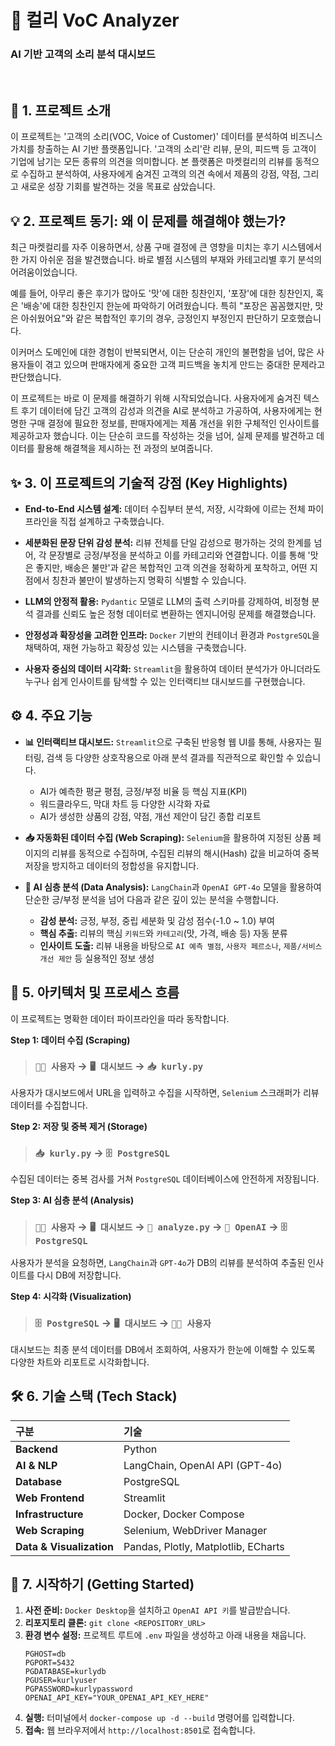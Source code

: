 # 🛒 컬리 VoC Analyzer

### AI 기반 고객의 소리 분석 대시보드

<br>

## 📖 1. 프로젝트 소개

이 프로젝트는 '고객의 소리(VOC, Voice of Customer)' 데이터를 분석하여 비즈니스 가치를 창출하는 AI 기반 플랫폼입니다. '고객의 소리'란 리뷰, 문의, 피드백 등 고객이 기업에 남기는 모든 종류의 의견을 의미합니다. 본 플랫폼은 마켓컬리의 리뷰를 동적으로 수집하고 분석하여, 사용자에게 숨겨진 고객의 의견 속에서 제품의 강점, 약점, 그리고 새로운 성장 기회를 발견하는 것을 목표로 삼았습니다.

## 💡 2. 프로젝트 동기: 왜 이 문제를 해결해야 했는가?

최근 마켓컬리를 자주 이용하면서, 상품 구매 결정에 큰 영향을 미치는 후기 시스템에서 한 가지 아쉬운 점을 발견했습니다. 바로 별점 시스템의 부재와 카테고리별 후기 분석의 어려움이었습니다.

예를 들어, 아무리 좋은 후기가 많아도 '맛'에 대한 칭찬인지, '포장'에 대한 칭찬인지, 혹은 '배송'에 대한 칭찬인지 한눈에 파악하기 어려웠습니다. 특히 "포장은 꼼꼼했지만, 맛은 아쉬웠어요"와 같은 복합적인 후기의 경우, 긍정인지 부정인지 판단하기 모호했습니다.

이커머스 도메인에 대한 경험이 반복되면서, 이는 단순히 개인의 불편함을 넘어, 많은 사용자들이 겪고 있으며 판매자에게 중요한 고객 피드백을 놓치게 만드는 중대한 문제라고 판단했습니다.

이 프로젝트는 바로 이 문제를 해결하기 위해 시작되었습니다. 사용자에게 숨겨진 텍스트 후기 데이터에 담긴 고객의 감성과 의견을 AI로 분석하고 가공하여, 사용자에게는 현명한 구매 결정에 필요한 정보를, 판매자에게는 제품 개선을 위한 구체적인 인사이트를 제공하고자 했습니다. 이는 단순히 코드를 작성하는 것을 넘어, 실제 문제를 발견하고 데이터를 활용해 해결책을 제시하는 전 과정의 보여줍니다.

## ✨ 3. 이 프로젝트의 기술적 강점 (Key Highlights)

-   **End-to-End 시스템 설계:** 데이터 수집부터 분석, 저장, 시각화에 이르는 전체 파이프라인을 직접 설계하고 구축했습니다.
-   **세분화된 문장 단위 감성 분석:** 리뷰 전체를 단일 감성으로 평가하는 것의 한계를 넘어, 각 문장별로 긍정/부정을 분석하고 이를 카테고리와 연결합니다. 이를 통해 '맛은 좋지만, 배송은 불만'과 같은 복합적인 고객 의견을 정확하게 포착하고, 어떤 지점에서 칭찬과 불만이 발생하는지 명확히 식별할 수 있습니다.

-   **LLM의 안정적 활용:** `Pydantic` 모델로 LLM의 출력 스키마를 강제하여, 비정형 분석 결과를 신뢰도 높은 정형 데이터로 변환하는 엔지니어링 문제를 해결했습니다.

-   **안정성과 확장성을 고려한 인프라:** `Docker` 기반의 컨테이너 환경과 `PostgreSQL`을 채택하여, 재현 가능하고 확장성 있는 시스템을 구축했습니다.

-   **사용자 중심의 데이터 시각화:** `Streamlit`을 활용하여 데이터 분석가가 아니더라도 누구나 쉽게 인사이트를 탐색할 수 있는 인터랙티브 대시보드를 구현했습니다.

## ⚙️ 4. 주요 기능

- **📊 인터랙티브 대시보드:** `Streamlit`으로 구축된 반응형 웹 UI를 통해, 사용자는 필터링, 검색 등 다양한 상호작용으로 아래 분석 결과를 직관적으로 확인할 수 있습니다.
    -   AI가 예측한 평균 평점, 긍정/부정 비율 등 핵심 지표(KPI)
    -   워드클라우드, 막대 차트 등 다양한 시각화 자료
    -   AI가 생성한 상품의 강점, 약점, 개선 제안이 담긴 종합 리포트

- **📥️ 자동화된 데이터 수집 (Web Scraping):** `Selenium`을 활용하여 지정된 상품 페이지의 리뷰를 동적으로 수집하며, 수집된 리뷰의 해시(Hash) 값을 비교하여 중복 저장을 방지하고 데이터의 정합성을 유지합니다.

- **🧠 AI 심층 분석 (Data Analysis):** `LangChain`과 `OpenAI GPT-4o` 모델을 활용하여 단순한 긍/부정 분석을 넘어 다음과 같은 깊이 있는 분석을 수행합니다.
    - **감성 분석:** 긍정, 부정, 중립 세분화 및 감성 점수(-1.0 ~ 1.0) 부여
    - **핵심 추출:** 리뷰의 핵심 `키워드`와 `카테고리`(맛, 가격, 배송 등) 자동 분류
    - **인사이트 도출:** 리뷰 내용을 바탕으로 `AI 예측 별점`, `사용자 페르소나`, `제품/서비스 개선 제안` 등 실용적인 정보 생성

## 🌊 5. 아키텍처 및 프로세스 흐름

이 프로젝트는 명확한 데이터 파이프라인을 따라 동작합니다.

**Step 1: 데이터 수집 (Scraping)**
>### `👨‍💻 사용자` → `🖥️ 대시보드` → `📥️ kurly.py`

사용자가 대시보드에서 URL을 입력하고 수집을 시작하면, `Selenium` 스크래퍼가 리뷰 데이터를 수집합니다.

**Step 2: 저장 및 중복 제거 (Storage)**
>### `📥️ kurly.py` → `🗄️ PostgreSQL`

수집된 데이터는 중복 검사를 거쳐 `PostgreSQL` 데이터베이스에 안전하게 저장됩니다.

**Step 3: AI 심층 분석 (Analysis)**
>### `👨‍💻 사용자` → `🖥️ 대시보드` → `🧠 analyze.py` → `🤖 OpenAI` → `🗄️ PostgreSQL`

사용자가 분석을 요청하면, `LangChain`과 `GPT-4o`가 DB의 리뷰를 분석하여 추출된 인사이트를 다시 DB에 저장합니다.

**Step 4: 시각화 (Visualization)**
>### `🗄️ PostgreSQL` → `🖥️ 대시보드` → `👨‍💻 사용자`

대시보드는 최종 분석 데이터를 DB에서 조회하여, 사용자가 한눈에 이해할 수 있도록 다양한 차트와 리포트로 시각화합니다.

## 🛠️ 6. 기술 스택 (Tech Stack)

| 구분 | 기술 |
| :--- | :--- |
| **Backend** | Python |
| **AI & NLP** | LangChain, OpenAI API (GPT-4o) |
| **Database** | PostgreSQL |
| **Web Frontend** | Streamlit |
| **Infrastructure** | Docker, Docker Compose |
| **Web Scraping** | Selenium, WebDriver Manager |
| **Data & Visualization** | Pandas, Plotly, Matplotlib, ECharts |

## 🚀 7. 시작하기 (Getting Started)

1.  **사전 준비:** `Docker Desktop`을 설치하고 `OpenAI API 키`를 발급받습니다.
2.  **리포지토리 클론:** `git clone <REPOSITORY_URL>`
3.  **환경 변수 설정:** 프로젝트 루트에 `.env` 파일을 생성하고 아래 내용을 채웁니다.
    ```env
    PGHOST=db
    PGPORT=5432
    PGDATABASE=kurlydb
    PGUSER=kurlyuser
    PGPASSWORD=kurlypassword
    OPENAI_API_KEY="YOUR_OPENAI_API_KEY_HERE"
    ```
4.  **실행:** 터미널에서 `docker-compose up -d --build` 명령어를 입력합니다.
5.  **접속:** 웹 브라우저에서 `http://localhost:8501`로 접속합니다.
